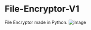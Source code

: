 # File-Encryptor-V1
File Encryptor made in Python.
![image](https://user-images.githubusercontent.com/87248999/227925110-70ef4544-15ff-40d9-964a-edd73f0a59d7.png)
